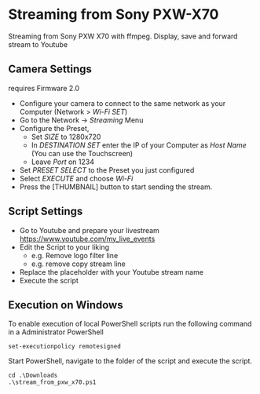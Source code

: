 Streaming from Sony PXW-X70
===========================
Streaming from Sony PXW X70 with ffmpeg. Display, save and forward stream to Youtube

Camera Settings
---------------

requires Firmware 2.0

+ Configure your camera to connect to the same network as your Computer 
  (Network > _Wi-Fi SET_)
+ Go to the Network -> _Streaming_ Menu
+ Configure the Preset, 
  + Set _SIZE_ to 1280x720
  + In  _DESTINATION SET_ enter the IP of your Computer as _Host Name_
    (You can use the Touchscreen)
  + Leave  _Port_ on 1234
+ Set _PRESET SELECT_ to the Preset you just configured
+ Select _EXECUTE_ and choose _Wi-Fi_
+ Press the [THUMBNAIL] button to start sending the stream.

Script Settings
---------------
+ Go to Youtube and prepare your livestream https://www.youtube.com/my_live_events
+ Edit the Script to your liking
  + e.g. Remove logo filter line
  + e.g. remove copy stream line
+ Replace the placeholder with your Youtube stream name
+ Execute the script

Execution on Windows
--------------------
To enable execution of local PowerShell scripts run the following command in a Administrator PowerShell

    set-executionpolicy remotesigned

Start PowerShell, navigate to the folder of the script and execute the script.

    cd .\Downloads
    .\stream_from_pxw_x70.ps1